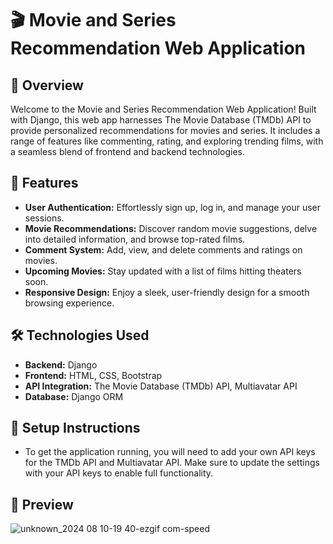 # 🎬 Movie and Series Recommendation Web Application

## 🌟 Overview

Welcome to the Movie and Series Recommendation Web Application! Built with Django, this web app harnesses The Movie Database (TMDb) API to provide personalized recommendations for movies and series. It includes a range of features like commenting, rating, and exploring trending films, with a seamless blend of frontend and backend technologies.

## 🚀 Features

- **User Authentication:** Effortlessly sign up, log in, and manage your user sessions.
- **Movie Recommendations:** Discover random movie suggestions, delve into detailed information, and browse top-rated films.
- **Comment System:** Add, view, and delete comments and ratings on movies.
- **Upcoming Movies:** Stay updated with a list of films hitting theaters soon.
- **Responsive Design:** Enjoy a sleek, user-friendly design for a smooth browsing experience.

## 🛠 Technologies Used

- **Backend:** Django
- **Frontend:** HTML, CSS, Bootstrap
- **API Integration:** The Movie Database (TMDb) API, Multiavatar API
- **Database:** Django ORM

## 🔑 Setup Instructions

- To get the application running, you will need to add your own API keys for the TMDb API and Multiavatar API. Make sure to update the settings with your API keys to enable full functionality.

## 📸 Preview

![unknown_2024 08 10-19 40-ezgif com-speed](https://github.com/user-attachments/assets/c289ade0-b4e8-4d8c-9036-dc134c9f1298)
